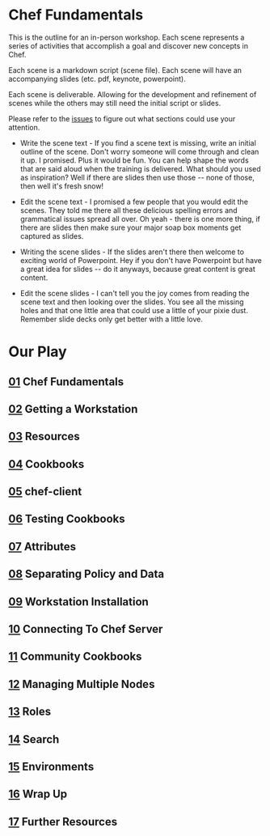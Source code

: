 # Chef Fundamentals

This is the outline for an in-person workshop. Each scene represents a series of activities that accomplish a goal and discover new concepts in Chef.

Each scene is a markdown script (scene file). Each scene will have an accompanying slides (etc. pdf, keynote, powerpoint).

Each scene is deliverable. Allowing for the development and refinement of scenes while the others may still need the initial script or slides.

Please refer to the [issues](https://github.com/learnchef/chefdk-fundamentals/issues) to figure out what sections could use your attention.

* Write the scene text - If you find a scene text is missing, write an initial outline of the scene. Don't worry someone will come through and clean it up. I promised. Plus it would be fun. You can help shape the words that are said aloud when the training is delivered. What should you used as inspiration? Well if there are slides then use those -- none of those, then well it's fresh snow!

* Edit the scene text - I promised a few people that you would edit the scenes. They told me there all these delicious spelling errors and grammatical issues spread all over. Oh yeah - there is one more thing, if there are slides then make sure your major soap box moments get captured as slides.

* Writing the scene slides - If the slides aren't there then welcome to exciting world of Powerpoint. Hey if you don't have Powerpoint but have a great idea for slides -- do it anyways, because great content is great content.

* Edit the scene slides - I can't tell you the joy comes from reading the scene text and then looking over the slides. You see all the missing holes and that one little area that could use a little of your pixie dust. Remember slide decks only get better with a little love.

# Our Play

## [01](scene_01.md) Chef Fundamentals

## [02](scene_02.md) Getting a Workstation

## [03](scene_03.md) Resources

## [04](scene_04.md) Cookbooks

## [05](scene_05.md) chef-client

## [06](scene_06.md) Testing Cookbooks

## [07](scene_07.md) Attributes

## [08](scene_08.md) Separating Policy and Data

## [09](scene_09.md) Workstation Installation

## [10](scene_10.md) Connecting To Chef Server

## [11](scene_11.md) Community Cookbooks

## [12](scene_12.md) Managing Multiple Nodes

## [13](scene_13.md) Roles

## [14](scene_14.md) Search

## [15](scene_15.md) Environments

## [16](scene_16.md) Wrap Up

## [17](scene_17.md) Further Resources